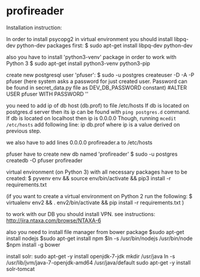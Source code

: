 # profireader
Installation instruction:

In order to install psycopg2 in virtual environment you should install
libpq-dev python-dev packages first:
$ sudo apt-get install libpq-dev python-dev

also you have to install 'python3-venv' package in order to work with Python 3
$ sudo apt-get install python3-venv python3-pip

create new postgresql user 'pfuser':
$ sudo -u postgres createuser -D -A -P pfuser
(here system asks a password for just created user. Password can be found in
secret_data.py file as DEV_DB_PASSWORD constant)
#ALTER USER pfuser WITH PASSWORD '<newpassword>'

you need to add ip of db host (db.prof) to file /etc/hosts
If db is located on postgres.d server then its ip can be found with
`ping postgres.d` command. If db is located on localhost then ip is 0.0.0.0
Though, running `mcedit /etc/hosts` add following line:
ip    db.prof
where ip is a value derived on previous step.

we also have to add lines
0.0.0.0    profireader.a
to /etc/hosts

pfuser have to create new db named 'profireader'
$ sudo -u postgres createdb -O pfuser profireader

virtual environment (on Python 3) with all necessary packages
have to be created:
$ pyvenv env && source env/bin/activate && pip3 install -r requirements.txt

(if you want to create a virtual environment on Python 2 run the following:
$ virtualenv env2 && . env2/bin/activate && pip install -r requirements.txt )

to work with our DB you should install VPN. see instructions:
http://jira.ntaxa.com/browse/NTAXA-6

also you need to install file manager from bower package
$sudo apt-get install nodejs
$sudo apt-get install npm
$ln -s /usr/bin/nodejs /usr/bin/node
$npm install -g bower

install solr:
sudo apt-get -y install openjdk-7-jdk
mkdir /usr/java
ln -s /usr/lib/jvm/java-7-openjdk-amd64 /usr/java/default
sudo apt-get -y install solr-tomcat
